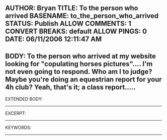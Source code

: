 AUTHOR: Bryan
TITLE: To the person who arrived
BASENAME: to_the_person_who_arrived
STATUS: Publish
ALLOW COMMENTS: 1
CONVERT BREAKS: __default__
ALLOW PINGS: 0
DATE: 06/11/2006 12:11:47 AM
-----
BODY:
To the person who arrived at my website looking for "copulating horses pictures"....
I'm not even going to respond. Who am I to judge? Maybe you're doing an equestrian report for your 4h club? Yeah, that's it; a class report.....
-----
EXTENDED BODY:

-----
EXCERPT:

-----
KEYWORDS:

-----


